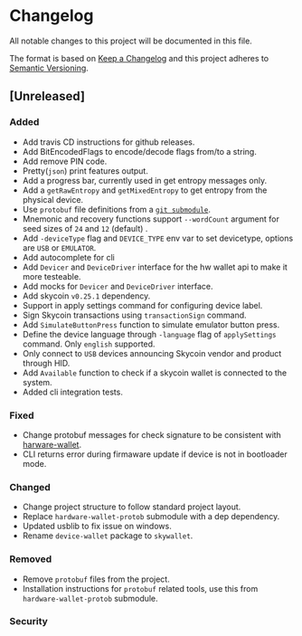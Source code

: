 # Changelog
All notable changes to this project will be documented in this file.

The format is based on [Keep a Changelog](http://keepachangelog.com/en/1.0.0/)
and this project adheres to [Semantic Versioning](http://semver.org/spec/v2.0.0.html).

## [Unreleased]

### Added

- Add travis CD instructions for github releases.
- Add BitEncodedFlags to encode/decode flags from/to a string.
- Add remove PIN code.
- Pretty(`json`) print features output.
- Add a progress bar, currently used in get entropy messages only.
- Add a `getRawEntropy` and `getMixedEntropy` to get entropy from the physical device.
- Use `protobuf` file definitions from a [`git submodule`](http://github.com/SkycoinProject/hardware-wallet-protob.git).
- Mnemonic and recovery functions support `--wordCount` argument for seed sizes of `24` and `12` (default) .
- Add `-deviceType` flag and `DEVICE_TYPE` env var to set devicetype, options are `USB` or `EMULATOR`.
- Add autocomplete for cli
- Add `Devicer` and `DeviceDriver` interface for the hw wallet api to make it more testeable.
- Add mocks for `Devicer` and `DeviceDriver` interface.
- Add skycoin `v0.25.1` dependency.
- Support in apply settings command for configuring device label.
- Sign Skycoin transactions using `transactionSign` command.
- Add `SimulateButtonPress` function to simulate emulator button press.
- Define the device language through `-language` flag of `applySettings` command. Only `english` supported.
- Only connect to `USB` devices announcing Skycoin vendor and product through HID.
- Add `Available` function to check if a skycoin wallet is connected to the system.
- Added cli integration tests.

### Fixed

- Change protobuf messages for check signature to be consistent with [harware-wallet](https://github.com/SkycoinProject/hardware-wallet/blob/2648cf384b5455c994ba54acf6a31cd1272c6f66/tiny-firmware/protob/messages.options#L21).
- CLI returns error during firmaware update if device is not in bootloader mode.

### Changed

- Change project structure to follow standard project layout.
- Replace `hardware-wallet-protob` submodule with a dep dependency.
- Updated usblib to fix issue on windows.
- Rename `device-wallet` package to `skywallet`.

### Removed

- Remove `protobuf` files from the project.
- Installation instructions for `protobuf` related tools, use this from `hardware-wallet-protob` submodule.

### Security

